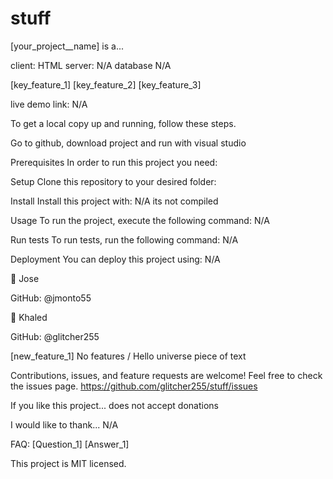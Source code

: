 # stuff
[your_project__name] is a...

client: HTML
server: N/A
database N/A

[key_feature_1]
[key_feature_2]
[key_feature_3]

live demo link: N/A


To get a local copy up and running, follow these steps.

Go to github, download project and run with visual studio

Prerequisites
In order to run this project you need:

Setup
Clone this repository to your desired folder:

Install
Install this project with: N/A its not compiled

Usage
To run the project, execute the following command: N/A

Run tests
To run tests, run the following command: N/A

Deployment
You can deploy this project using: N/A


👤 Jose

GitHub: @jmonto55

👤 Khaled

GitHub: @glitcher255


 [new_feature_1]
 No features / Hello universe piece of text


 Contributions, issues, and feature requests are welcome!
Feel free to check the issues page.
https://github.com/glitcher255/stuff/issues


If you like this project... does not accept donations


I would like to thank... N/A


FAQ:
[Question_1]
[Answer_1]


This project is MIT licensed.